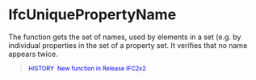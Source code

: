 # IfcUniquePropertyName

The function gets the set of names, used by elements in a set (e.g. by individual properties in the set of a property set. It verifies that no name appears twice.<!-- end of definition -->

> <small><font color="#0000FF">HISTORY  New function in
Release IFC2x2</font></small>
